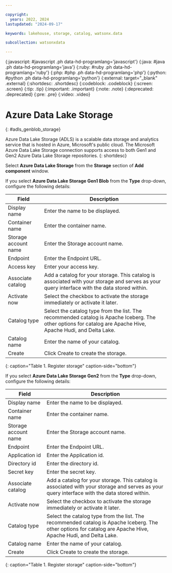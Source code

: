 ```yaml
---

copyright:
  years: 2022, 2024
lastupdated: "2024-09-17"

keywords: lakehouse, storage, catalog, watsonx.data

subcollection: watsonxdata

---
```


{:javascript: #javascript .ph data-hd-programlang='javascript'}
{:java: #java .ph data-hd-programlang='java'}
{:ruby: #ruby .ph data-hd-programlang='ruby'}
{:php: #php .ph data-hd-programlang='php'}
{:python: #python .ph data-hd-programlang='python'}
{:external: target="_blank" .external}
{:shortdesc: .shortdesc}
{:codeblock: .codeblock}
{:screen: .screen}
{:tip: .tip}
{:important: .important}
{:note: .note}
{:deprecated: .deprecated}
{:pre: .pre}
{:video: .video}

# Azure Data Lake Storage
{: #adls_genblob_storage}

Azure Data Lake Storage (ADLS) is a scalable data storage and analytics service that is hosted in Azure, Microsoft's public cloud. The Microsoft Azure Data Lake Storage connection supports access to both Gen1 and Gen2 Azure Data Lake Storage repositories.
{: shortdesc}

Select **Azure Data Lake Storage** from the **Storage** section of **Add component** window.

If you select **Azure Data Lake Storage Gen1 Blob** from the **Type** drop-down, configure the following details:

 | Field | Description |
 |--------------------------|----------------|
 | Display name | Enter the name to be displayed.|
 | Container name | Enter the container name. |
 | Storage account name | Enter the Storage account name. |
 | Endpoint | Enter the Endpoint URL. |
 | Access key | Enter your access key. |
 | Associate catalog | Add a catalog for your storage. This catalog is associated with your storage and serves as your query interface with the data stored within. |
 | Activate now| Select the checkbox to activate the storage immediately or activate it later. |
 | Catalog type | Select the catalog type from the list. The recommended catalog is Apache Iceberg. The other options for catalog are Apache Hive, Apache Hudi, and Delta Lake. |
 | Catalog name | Enter the name of your catalog. |
 | Create | Click Create to create the storage. |
 {: caption="Table 1. Register storage" caption-side="bottom"}

 If you select **Azure Data Lake Storage Gen2** from the **Type** drop-down, configure the following details:

 | Field | Description |
 |--------------------------|----------------|
 | Display name | Enter the name to be displayed.|
 | Container name | Enter the container name. |
 | Storage account name | Enter the Storage account name. |
 | Endpoint | Enter the Endpoint URL. |
 | Application id | Enter the Application id. |
 | Directory id | Enter the directory id.    |
 | Secret key | Enter the secret key.  |
 | Associate catalog | Add a catalog for your storage. This catalog is associated with your storage and serves as your query interface with the data stored within. |
 | Activate now| Select the checkbox to activate the storage immediately or activate it later. |
 | Catalog type | Select the catalog type from the list. The recommended catalog is Apache Iceberg. The other options for catalog are Apache Hive, Apache Hudi, and Delta Lake. |
 | Catalog name | Enter the name of your catalog. |
 | Create | Click Create to create the storage. |
 {: caption="Table 1. Register storage" caption-side="bottom"}
